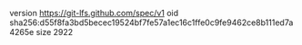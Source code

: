 version https://git-lfs.github.com/spec/v1
oid sha256:d55f8fa3bd5becec19524bf7fe57a1ec16c1ffe0c9fe9462ce8b111ed7a4265e
size 2922
